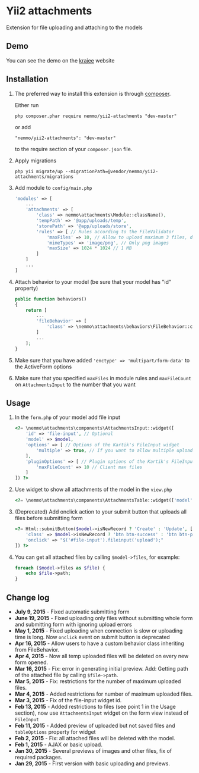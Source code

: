 Yii2 attachments
================
Extension for file uploading and attaching to the models

Demo
----
You can see the demo on the [krajee](http://plugins.krajee.com/file-input/demo) website

Installation
------------

1. The preferred way to install this extension is through [composer](http://getcomposer.org/download/).

	Either run
	
	```
	php composer.phar require nemmo/yii2-attachments "dev-master"
	```
	
	or add
	
	```
	"nemmo/yii2-attachments": "dev-master"
	```
	
	to the require section of your `composer.json` file.

2. Apply migrations
	
	```
	php yii migrate/up --migrationPath=@vendor/nemmo/yii2-attachments/migrations
	```

3.  Add module to `config/main.php`
	
	```php
	'modules' => [
		...
		'attachments' => [
			'class' => nemmo\attachments\Module::className(),
			'tempPath' => '@app/uploads/temp',
			'storePath' => '@app/uploads/store',
			'rules' => [ // Rules according to the FileValidator
			    'maxFiles' => 10, // Allow to upload maximum 3 files, default to 3
				'mimeTypes' => 'image/png', // Only png images
				'maxSize' => 1024 * 1024 // 1 MB
			]
		]
		...
	]
	```

4. Attach behavior to your model (be sure that your model has "id" property)
	
	```php
	public function behaviors()
	{
		return [
			...
			'fileBehavior' => [
				'class' => \nemmo\attachments\behaviors\FileBehavior::className()
			]
			...
		];
	}
	```
	
5. Make sure that you have added `'enctype' => 'multipart/form-data'` to the ActiveForm options
	
6. Make sure that you specified `maxFiles` in module rules and `maxFileCount` on `AttachmentsInput` to the number that you want

Usage
-----

1. In the `form.php` of your model add file input
	
	```php
	<?= \nemmo\attachments\components\AttachmentsInput::widget([
		'id' => 'file-input', // Optional
		'model' => $model,
		'options' => [ // Options of the Kartik's FileInput widget
			'multiple' => true, // If you want to allow multiple upload, default to false
		],
		'pluginOptions' => [ // Plugin options of the Kartik's FileInput widget 
			'maxFileCount' => 10 // Client max files
		]
	]) ?>
	```

2. Use widget to show all attachments of the model in the `view.php`
	
	```php
	<?= \nemmo\attachments\components\AttachmentsTable::widget(['model' => $model]) ?>
	```

3. (Deprecated) Add onclick action to your submit button that uploads all files before submitting form
	
	```php
	<?= Html::submitButton($model->isNewRecord ? 'Create' : 'Update', [
		'class' => $model->isNewRecord ? 'btn btn-success' : 'btn btn-primary',
		'onclick' => "$('#file-input').fileinput('upload');"
	]) ?>
	```
	
4. You can get all attached files by calling ```$model->files```, for example:

	```php
	foreach ($model->files as $file) {
        echo $file->path;
    }
    ```

Change log
----------

- **July 9, 2015** - 	Fixed automatic submitting form
- **June 19, 2015** - 	Fixed uploading only files without submitting whole form and submitting form with ignoring upload errors 
- **May 1, 2015** - 	Fixed uploading when connection is slow or uploading time is long. Now ```onclick``` event on submit button is deprecated
- **Apr 16, 2015** - 	Allow users to have a custom behavior class inheriting from FileBehavior.
- **Apr 4, 2015** - 	Now all temp uploaded files will be deleted on every new form opened.
- **Mar 16, 2015** - 	Fix: error in generating initial preview. Add: Getting path of the attached file by calling ```$file->path```.
- **Mar 5, 2015** -	    Fix: restrictions for the number of maximum uploaded files.
- **Mar 4, 2015** -	    Added restrictions for number of maximum uploaded files.
- **Mar 3, 2015** -	    Fix of the file-input widget id.
- **Feb 13, 2015** -	Added restrictions to files (see point 1 in the Usage section), now use ```AttachmentsInput``` widget on the form view	instead of ```FileInput```
- **Feb 11, 2015** -	Added preview of uploaded but not saved files and ```tableOptions``` property for widget
- **Feb 2, 2015** -		Fix: all attached files will be deleted with the model.
- **Feb 1, 2015** -		AJAX or basic upload.
- **Jan 30, 2015** -	Several previews of images and other files, fix of required packages. 
- **Jan 29, 2015** -	First version with basic uploading and previews.
